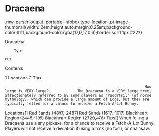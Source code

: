 # Dracaena

.mw-parser-output .portable-infobox.type-location .pi-image-thumbnail{width:12em;height:auto;margin:0.25em;background-color:#111;background-color:rgba(17,17,17,0.6);border:solid 1px #222}

Dracaena


	
		
		
	
	


	

	
		Type
	
	POI




Contents

1 Locations
2 Tips



 	 	 	 		 			 		 		 		 			How large is VERY large? 		 	 The Dracaena is a VERY large tree, affectionately referred to by some players as "Yggdrasil" (of norse mythology), which can provide a large amount of Logs, but they are typically felled for a chance to receive a Fetch-A-Lot Bunny.
Locations[]
Red Sands (4897,-2487)
Red Sands (1617,-1017)
Blackheart Region (2445,-195)
Blackheart Region (2720,478)
Tips[]
When felling a Dracaena use a any pickaxe, for a chance to receive a Fetch-A-Lot Bunny. Players will not receive a deviation if using a rock (no tool), or chainsaw.
